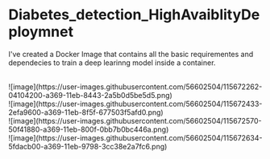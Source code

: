 # Diabetes_detection_HighAvaiblityDeploymnet
<p>I've created a Docker Image that contains all the basic requirementes and dependecies to train a deep learinng model inside a container.<p><br>
![image](https://user-images.githubusercontent.com/56602504/115672262-04104200-a369-11eb-8443-2a5b0d5be5d5.png)<br>
![image](https://user-images.githubusercontent.com/56602504/115672433-2efa9600-a369-11eb-8f5f-677503f5afd0.png)<br>
![image](https://user-images.githubusercontent.com/56602504/115672570-50f41880-a369-11eb-800f-0bb7b0bc446a.png)<br>
![image](https://user-images.githubusercontent.com/56602504/115672634-5fdacb00-a369-11eb-9798-3cc38e2a7fc6.png)
